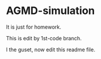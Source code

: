 # AGMD-simulation
It is just for homework.

This is edit by 1st-code branch.

I the guset, now edit this readme file.
